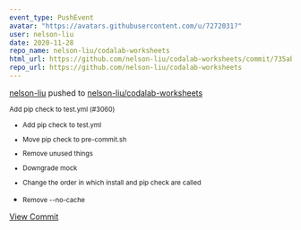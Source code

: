```yaml
---
event_type: PushEvent
avatar: "https://avatars.githubusercontent.com/u/7272031?"
user: nelson-liu
date: 2020-11-28
repo_name: nelson-liu/codalab-worksheets
html_url: https://github.com/nelson-liu/codalab-worksheets/commit/735ab6cd04e86629b977aa074258e639ffacc6b3
repo_url: https://github.com/nelson-liu/codalab-worksheets
---
```


<a href='https://github.com/nelson-liu' target='_blank'>nelson-liu</a> pushed to <a href='https://github.com/nelson-liu/codalab-worksheets' target='_blank'>nelson-liu/codalab-worksheets</a>

<small>Add pip check to test.yml (#3060)

* Add pip check to test.yml

* Move pip check to pre-commit.sh

* Remove unused things

* Downgrade mock

* Change the order in which install and pip check are called

* Remove --no-cache</small>

<a href='https://github.com/nelson-liu/codalab-worksheets/commit/735ab6cd04e86629b977aa074258e639ffacc6b3' target='_blank'>View Commit</a>